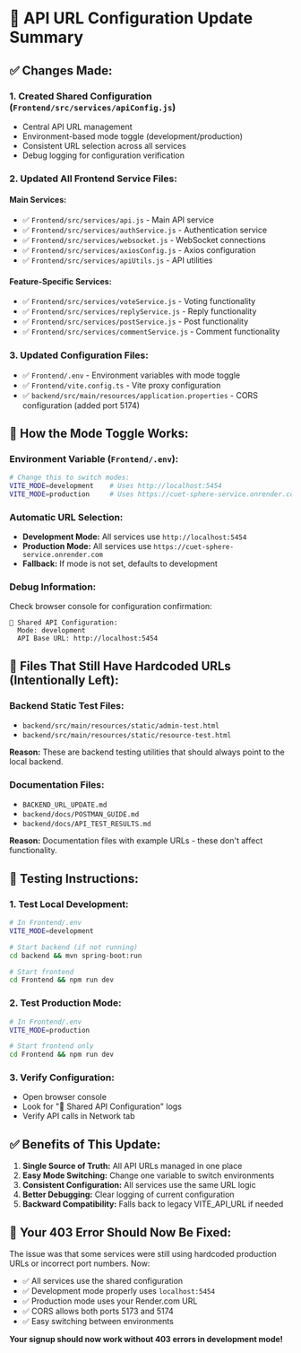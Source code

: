# 🔧 API URL Configuration Update Summary

## ✅ **Changes Made:**

### **1. Created Shared Configuration (`Frontend/src/services/apiConfig.js`)**
- Central API URL management
- Environment-based mode toggle (development/production)
- Consistent URL selection across all services
- Debug logging for configuration verification

### **2. Updated All Frontend Service Files:**

#### **Main Services:**
- ✅ `Frontend/src/services/api.js` - Main API service
- ✅ `Frontend/src/services/authService.js` - Authentication service  
- ✅ `Frontend/src/services/websocket.js` - WebSocket connections
- ✅ `Frontend/src/services/axiosConfig.js` - Axios configuration
- ✅ `Frontend/src/services/apiUtils.js` - API utilities

#### **Feature-Specific Services:**
- ✅ `Frontend/src/services/voteService.js` - Voting functionality
- ✅ `Frontend/src/services/replyService.js` - Reply functionality  
- ✅ `Frontend/src/services/postService.js` - Post functionality
- ✅ `Frontend/src/services/commentService.js` - Comment functionality

### **3. Updated Configuration Files:**
- ✅ `Frontend/.env` - Environment variables with mode toggle
- ✅ `Frontend/vite.config.ts` - Vite proxy configuration
- ✅ `backend/src/main/resources/application.properties` - CORS configuration (added port 5174)

## 🔄 **How the Mode Toggle Works:**

### **Environment Variable (`Frontend/.env`):**
```bash
# Change this to switch modes:
VITE_MODE=development    # Uses http://localhost:5454
VITE_MODE=production     # Uses https://cuet-sphere-service.onrender.com
```

### **Automatic URL Selection:**
- **Development Mode:** All services use `http://localhost:5454`
- **Production Mode:** All services use `https://cuet-sphere-service.onrender.com`
- **Fallback:** If mode is not set, defaults to development

### **Debug Information:**
Check browser console for configuration confirmation:
```
🔧 Shared API Configuration:
  Mode: development
  API Base URL: http://localhost:5454
```

## 📁 **Files That Still Have Hardcoded URLs (Intentionally Left):**

### **Backend Static Test Files:**
- `backend/src/main/resources/static/admin-test.html` 
- `backend/src/main/resources/static/resource-test.html`

**Reason:** These are backend testing utilities that should always point to the local backend.

### **Documentation Files:**
- `BACKEND_URL_UPDATE.md`
- `backend/docs/POSTMAN_GUIDE.md` 
- `backend/docs/API_TEST_RESULTS.md`

**Reason:** Documentation files with example URLs - these don't affect functionality.

## 🚀 **Testing Instructions:**

### **1. Test Local Development:**
```bash
# In Frontend/.env
VITE_MODE=development

# Start backend (if not running)
cd backend && mvn spring-boot:run

# Start frontend
cd Frontend && npm run dev
```

### **2. Test Production Mode:**
```bash
# In Frontend/.env  
VITE_MODE=production

# Start frontend only
cd Frontend && npm run dev
```

### **3. Verify Configuration:**
- Open browser console
- Look for "🔧 Shared API Configuration" logs
- Verify API calls in Network tab

## ✅ **Benefits of This Update:**

1. **Single Source of Truth:** All API URLs managed in one place
2. **Easy Mode Switching:** Change one variable to switch environments
3. **Consistent Configuration:** All services use the same URL logic
4. **Better Debugging:** Clear logging of current configuration
5. **Backward Compatibility:** Falls back to legacy VITE_API_URL if needed

## 🔧 **Your 403 Error Should Now Be Fixed:**

The issue was that some services were still using hardcoded production URLs or incorrect port numbers. Now:

- ✅ All services use the shared configuration
- ✅ Development mode properly uses `localhost:5454`
- ✅ Production mode uses your Render.com URL
- ✅ CORS allows both ports 5173 and 5174
- ✅ Easy switching between environments

**Your signup should now work without 403 errors in development mode!**